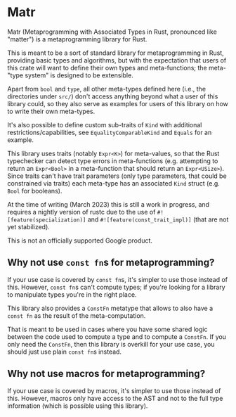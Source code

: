 # Matr

Matr (Metaprogramming with Associated Types in Rust, pronounced like "matter") is a metaprogramming library for Rust.

This is meant to be a sort of standard library for metaprogramming in Rust, providing basic types and algorithms,
but with the expectation that users of this crate will want to define their own types and meta-functions; the
meta-"type system" is designed to be extensible.

Apart from `bool` and `type`, all other meta-types defined here (i.e., the directories under `src/`) don't access
anything beyond what a user of this library could, so they also serve as examples for users of this library on how to
write their own meta-types.

It's also possible to define custom sub-traits of `Kind` with additional restrictions/capabilities, see
`EqualityComparableKind` and `Equals` for an example.

This library uses traits (notably `Expr<K>`) for meta-values, so that the Rust typechecker can detect type
errors in meta-functions (e.g. attempting to return an `Expr<Bool>` in a meta-function that should return an
`Expr<USize>`). Since traits can't have trait parameters (only type parameters, that could be constrained via
traits) each meta-type has an associated `Kind` struct (e.g. `Bool` for booleans).

At the time of writing (March 2023) this is still a work in progress, and requires a nightly version of rustc
due to the use of `#![feature(specialization)]` and `#![feature(const_trait_impl)]` (that are not yet stabilized).

This is not an officially supported Google product.

## Why not use `const fn`s for metaprogramming?

If your use case is covered by `const fn`s, it's simpler to use those instead of this.
However, `const fn`s can't compute types; if you're looking for a library to manipulate types you're in the right
place.

This library also provides a `ConstFn` metatype that allows to also have a `const fn` as the result of the
meta-computation. 

That is meant to be used in cases where you have some shared logic between the code used to compute a type
and to compute a `ConstFn`. If you only need the `ConstFn`, then this library is overkill for your use case, you
should just use plain `const fn`s instead.

## Why not use macros for metaprogramming?

If your use case is covered by macros, it's simpler to use those instead of this.
However, macros only have access to the AST and not to the full type information (which is possible using this library). 
